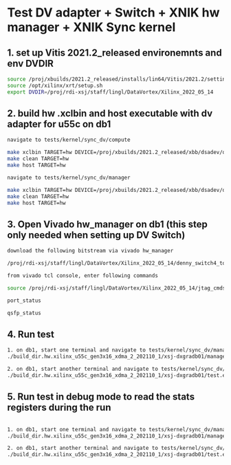 # Test DV adapter + Switch + XNIK hw manager + XNIK Sync kernel 
## 1. set up Vitis 2021.2_released environemnts and env DVDIR

```sh
source /proj/xbuilds/2021.2_released/installs/lin64/Vitis/2021.2/settings64.sh
source /opt/xilinx/xrt/setup.sh
export DVDIR=/proj/rdi-xsj/staff/lingl/DataVortex/Xilinx_2022_05_14
```

## 2. build hw .xclbin and host executable with dv adapter for u55c on db1

```sh
navigate to tests/kernel/sync_dv/compute

make xclbin TARGET=hw DEVICE=/proj/xbuilds/2021.2_released/xbb/dsadev/opt/xilinx/platforms/xilinx_u55c_gen3x16_xdma_2_202110_1/xilinx_u55c_gen3x16_xdma_2_202110_1.xpfm INTERFACE=2
make clean TARGET=hw
make host TARGET=hw

navigate to tests/kernel/sync_dv/manager

make xclbin TARGET=hw DEVICE=/proj/xbuilds/2021.2_released/xbb/dsadev/opt/xilinx/platforms/xilinx_u55c_gen3x16_xdma_2_202110_1/xilinx_u55c_gen3x16_xdma_2_202110_1.xpfm INTERFACE=2
make clean TARGET=hw
make host TARGET=hw

```

## 3. Open Vivado hw_manager on db1 (this step only needed when setting up DV Switch)

```sh
download the following bitstream via vivado hw_manager

/proj/rdi-xsj/staff/lingl/DataVortex/Xilinx_2022_05_14/denny_switch4_top_v2.0.2-17-g018db82.bit

from vivado tcl console, enter following commands

source /proj/rdi-xsj/staff/lingl/DataVortex/Xilinx_2022_05_14/jtag_cmds.tcl

port_status

qsfp_status
```

## 4. Run test 

```sh
1. on db1, start one terminal and navigate to tests/kernel/sync_dv/manager, and run
./build_dir.hw.xilinx_u55c_gen3x16_xdma_2_202110_1/xsj-dxgradb01/manager.exe /proj/rdi-xsj/staff/lingl/nobkup/xclbins/sync_dv/manager/xnikSyncDV_manager.xclbin 0 200 1

2. on db1, start another terminal and navigate to tests/kernel/sync_dv/compute, and run
./build_dir.hw.xilinx_u55c_gen3x16_xdma_2_202110_1/xsj-dxgradb01/test.exe /proj/rdi-xsj/staff/lingl/nobkup/xclbins/sync_dv/compute/xnikSyncDV_compute.xclbin 1 16537454

```

## 5. Run test in debug mode to read the stats registers during the run

```sh

1. on db1, start one terminal and navigate to tests/kernel/sync_dv/manager, and run
./build_dir.hw.xilinx_u55c_gen3x16_xdma_2_202110_1/xsj-dxgradb01/manager.exe /proj/rdi-xsj/staff/lingl/nobkup/xclbins/sync_dv/manager/xnikSyncDV_manager.xclbin 0 200 1

2. on db1, start another terminal and navigate to tests/kernel/sync_dv/compute, and run
./build_dir.hw.xilinx_u55c_gen3x16_xdma_2_202110_1/xsj-dxgradb01/test.exe /proj/rdi-xsj/staff/lingl/nobkup/xclbins/sync_dv/compute/xnikSyncDV_compute.xclbin 1 16537454 debug

```
